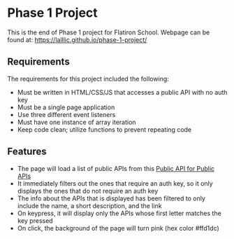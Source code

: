 # Phase 1 Project

This is the end of Phase 1 project for Flatiron School.
Webpage can be found at: https://lalllic.github.io/phase-1-project/
## Requirements
The requirements for this project included the following:
- Must be written in HTML/CSS/JS that accesses a public API with no auth key
- Must be a single page application
- Use three different event listeners
- Must have one instance of array iteration
- Keep code clean; utilize functions to prevent repeating code

## Features
- The page will load a list of public APIs from this [Public API for Public APIs]
- It immediately filters out the ones that require an auth key, so it only displays the ones that do not require an auth key
- The info about the APIs that is displayed has been filtered to only include the name, a short description, and the link
- On keypress, it will display only the APIs whose first letter matches the key pressed
- On click, the background of the page will turn pink (hex color #ffd1dc)

[Public API for Public APIs]: https://api.publicapis.org/